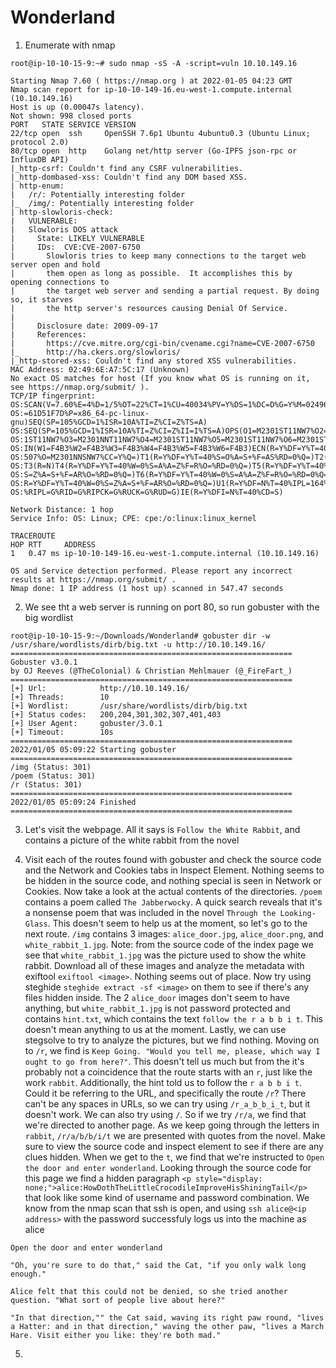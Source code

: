 # Wonderland



1. Enumerate with nmap
```
root@ip-10-10-15-9:~# sudo nmap -sS -A -script=vuln 10.10.149.16

Starting Nmap 7.60 ( https://nmap.org ) at 2022-01-05 04:23 GMT
Nmap scan report for ip-10-10-149-16.eu-west-1.compute.internal (10.10.149.16)
Host is up (0.00047s latency).
Not shown: 998 closed ports
PORT   STATE SERVICE VERSION
22/tcp open  ssh     OpenSSH 7.6p1 Ubuntu 4ubuntu0.3 (Ubuntu Linux; protocol 2.0)
80/tcp open  http    Golang net/http server (Go-IPFS json-rpc or InfluxDB API)
|_http-csrf: Couldn't find any CSRF vulnerabilities.
|_http-dombased-xss: Couldn't find any DOM based XSS.
| http-enum: 
|   /r/: Potentially interesting folder
|_  /img/: Potentially interesting folder
| http-slowloris-check: 
|   VULNERABLE:
|   Slowloris DOS attack
|     State: LIKELY VULNERABLE
|     IDs:  CVE:CVE-2007-6750
|       Slowloris tries to keep many connections to the target web server open and hold
|       them open as long as possible.  It accomplishes this by opening connections to
|       the target web server and sending a partial request. By doing so, it starves
|       the http server's resources causing Denial Of Service.
|       
|     Disclosure date: 2009-09-17
|     References:
|       https://cve.mitre.org/cgi-bin/cvename.cgi?name=CVE-2007-6750
|_      http://ha.ckers.org/slowloris/
|_http-stored-xss: Couldn't find any stored XSS vulnerabilities.
MAC Address: 02:49:6E:A7:5C:17 (Unknown)
No exact OS matches for host (If you know what OS is running on it, see https://nmap.org/submit/ ).
TCP/IP fingerprint:
OS:SCAN(V=7.60%E=4%D=1/5%OT=22%CT=1%CU=40034%PV=Y%DS=1%DC=D%G=Y%M=02496E%TM
OS:=61D51F7D%P=x86_64-pc-linux-gnu)SEQ(SP=105%GCD=1%ISR=10A%TI=Z%CI=Z%TS=A)
OS:SEQ(SP=105%GCD=1%ISR=10A%TI=Z%CI=Z%II=I%TS=A)OPS(O1=M2301ST11NW7%O2=M230
OS:1ST11NW7%O3=M2301NNT11NW7%O4=M2301ST11NW7%O5=M2301ST11NW7%O6=M2301ST11)W
OS:IN(W1=F4B3%W2=F4B3%W3=F4B3%W4=F4B3%W5=F4B3%W6=F4B3)ECN(R=Y%DF=Y%T=40%W=F
OS:507%O=M2301NNSNW7%CC=Y%Q=)T1(R=Y%DF=Y%T=40%S=O%A=S+%F=AS%RD=0%Q=)T2(R=N)
OS:T3(R=N)T4(R=Y%DF=Y%T=40%W=0%S=A%A=Z%F=R%O=%RD=0%Q=)T5(R=Y%DF=Y%T=40%W=0%
OS:S=Z%A=S+%F=AR%O=%RD=0%Q=)T6(R=Y%DF=Y%T=40%W=0%S=A%A=Z%F=R%O=%RD=0%Q=)T7(
OS:R=Y%DF=Y%T=40%W=0%S=Z%A=S+%F=AR%O=%RD=0%Q=)U1(R=Y%DF=N%T=40%IPL=164%UN=0
OS:%RIPL=G%RID=G%RIPCK=G%RUCK=G%RUD=G)IE(R=Y%DFI=N%T=40%CD=S)

Network Distance: 1 hop
Service Info: OS: Linux; CPE: cpe:/o:linux:linux_kernel

TRACEROUTE
HOP RTT     ADDRESS
1   0.47 ms ip-10-10-149-16.eu-west-1.compute.internal (10.10.149.16)

OS and Service detection performed. Please report any incorrect results at https://nmap.org/submit/ .
Nmap done: 1 IP address (1 host up) scanned in 547.47 seconds
```

2. We see tht a web server is running on port 80, so run gobuster with the big wordlist
```
root@ip-10-10-15-9:~/Downloads/Wonderland# gobuster dir -w /usr/share/wordlists/dirb/big.txt -u http://10.10.149.16/
===============================================================
Gobuster v3.0.1
by OJ Reeves (@TheColonial) & Christian Mehlmauer (@_FireFart_)
===============================================================
[+] Url:            http://10.10.149.16/
[+] Threads:        10
[+] Wordlist:       /usr/share/wordlists/dirb/big.txt
[+] Status codes:   200,204,301,302,307,401,403
[+] User Agent:     gobuster/3.0.1
[+] Timeout:        10s
===============================================================
2022/01/05 05:09:22 Starting gobuster
===============================================================
/img (Status: 301)
/poem (Status: 301)
/r (Status: 301)
===============================================================
2022/01/05 05:09:24 Finished
===============================================================
```

3. Let's visit the webpage. All it says is `Follow the White Rabbit`, and contains a picture of the white rabbit from the novel

4. Visit each of the routes found with gobuster and check the source code and the Network and Cookies tabs in Inspect Element. Nothing seems to be hidden in the source code, and nothing special is seen in Network or Cookies. Now take a look at the actual contents of the directories. `/poem` contains a poem called `The Jabberwocky`. A quick search reveals that it's a nonsense poem that was included in the novel `Through the Looking-Glass`. This doesn't seem to help us at the moment, so let's go to the next route. `/img` contains 3 images: `alice_door.jpg`, `alice_door.png`, and `white_rabbit_1.jpg`. Note: from the source code of the index page we see that `white_rabbit_1.jpg` was the picture used to show the white rabbit. Download all of these images and analyze the metadata with exiftool `exiftool <image>`. Nothing seems out of place. Now try using steghide `steghide extract -sf <image>` on them to see if there's any files hidden inside. The 2 `alice_door` images don't seem to have anything, but `white_rabbit_1.jpg` is not password protected and contains `hint.txt`, which contains the text `follow the r a b b i t`. This doesn't mean anything to us at the moment. Lastly, we can use stegsolve to try to analyze the pictures, but we find nothing. Moving on to `/r`, we find is `Keep Going. "Would you tell me, please, which way I ought to go from here?"`. This doesn't tell us much but from the it's probably not a coincidence that the route starts with an `r`, just like the work `rabbit`. Additionally, the hint told us to follow the `r a b b i t`. Could it be referring to the URL, and specifically the route `/r`? There can't be any spaces in URLs, so we can try using `/r_a_b_b_i_t`, but it doesn't work. We can also try using `/`. So if we try `/r/a`, we find that we're directed to another page. As we keep going through the letters in `rabbit`, `/r/a/b/b/i/t` we are presented with quotes from the novel. Make sure to view the source code and inspect element to see if there are any clues hidden. When we get to the `t`, we find that we're instructed to `Open the door and enter wonderland`. Looking through the source code for this page we find a hidden paragraph `<p style="display: none;">alice:HowDothTheLittleCrocodileImproveHisShiningTail</p>` that look like some kind of username and password combination. We know from the nmap scan that ssh is open, and using `ssh alice@<ip address>` with the password successfuly logs us into the machine as alice
```
Open the door and enter wonderland

"Oh, you're sure to do that," said the Cat, "if you only walk long enough."

Alice felt that this could not be denied, so she tried another question. "What sort of people live about here?"

"In that direction,"" the Cat said, waving its right paw round, "lives a Hatter: and in that direction," waving the other paw, "lives a March Hare. Visit either you like: they're both mad."
```

5. 
